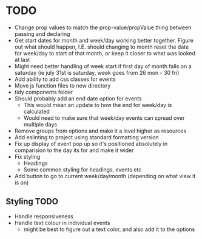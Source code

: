 # TODO

* Change prop values to match the prop-value/propValue thing between passing and declaring
* Get start dates for month and week/day working better together. Figure out what should happen, I.E. should changing to month reset the date for week/day to start of that month, or keep it closer to what was looked at last
* Might need better handling of week start if first day of month falls on a saturday (ie july 31st is saturday, week goes from 26 mon - 30 fri)
* Add ability to add css classes for events
* Move js function files to new directory
* tidy components folder
* Should probably add an end date option for events
    * This would mean an update to how the end for week/day is calculated
    * Would need to make sure that week/day events can spread over multiple days
* Remove groups from options and make it a level higher as resources
* Add eslinting to project using standard formatting version
* Fix up display of event pop up so it's positioned absolutely in comparision to the day its for and make it wider
* Fix styling
    * Headings
    * Some common styling for headings, events etc
* Add button to go to current week/day/month (depending on what view it is on)


## Styling TODO

* Handle responsiveness
* Handle text colour in individual events
    * might be best to figure out a text color, and also add it to the options